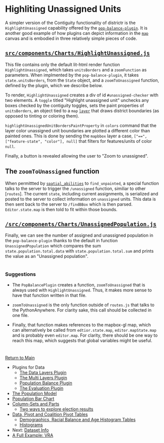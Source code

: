 # Highliting Unassigned Units

A simpler version of the Contiguity functionality of districtr is the
`HighlightUnassigned` capability offered by the [`pop-balance-plugin`].
It is another good example of how plugins can depict information in the
[`map`] canvas and is embodied in three relatively simple pieces of
code. 

## [`src/components/Charts/HighlightUnassigned.js`]

This file contains only the default lit-html render function
`HighlightUnassigned`, which takes `unitsBorders` and a `zoomFunction`
as parameters. When implmented  by the `pop-balance-plugin`, it takes
`state.unitsBorders`, from the `State` object, and a `zoomToUnassigned`
function, defined by the plugin, which we describe below.

To render, `HighlightUnassigned` creates a div of id
`#unassigned-checker` with two elements. A `toggle` titled "Highlight
unassigned unit" unchecks any boxes checked by the contiguity toggles,
sets the paint properties of `unitsBorders`, an object tied to a `map`
[`layer`] that draws district boundaries (as opposed to tinting or
coloring them).

`highlightUnassignedUnitBordersPaintProperty` in `colors` command that
the layer color unassigned unit boundaries are plotted a different color
than painted ones. This is done by sending the `mapbbox` layer a case,
`["==", ["feature-state", "color"], null]` that filters for
features/units of color `null`. 

Finally, a button is revealed allowing the user to "Zoom to unassigned".

## The `zoomToUnassigned` function

When permittted by [`spatial_abilities`] to `find_unpainted`, a special
function talks to the server to trigger the `/unassigned` function,
similiar to other [`routes`]. The current `state`, including current
assignments, is serialized and posted to the server to collect
information on `unassigned` units. This data is then sent back to the
server to `/findBBox` which is then parsed. `Editor.state.map` is then
told to fit within those bounds.

## [`/src/components/Charts/UnassignedPopulation.js`]

Finally, we can see the number of assigned and unassigned population in
the `pop-balance-plugin` thanks to the default in function
`UnassignedPopulation` which compares the sum
`state.population.total.data` with `state.population.total.sum` and
prints the value as an "Unassigned population".

# #

### Suggestions

- The `PopBalancePlugin` creates a function, `zoomToUnassigned` that is
always used with `HighlightUnassigned`. Thus, it makes more sense to
have that function written in that file. 

- `zoomToUnassigned` is the only function outside of `routes.js` that
talks to the PythonAnywhere. For clarity sake, this call should be
collected in one file. 

- Finally, that function makes references to the mapbox-gl map, which
can alternatively be called from `edtior.state.map`,
`editor.mapState.map` and is probably even `editor.map`. For clarity,
there should be one way to reach this map, which suggests that global
variables might be useful.

# # 

[Return to Main](../README.md)
- Plugins for Data
  - [The Data Layers Plugin](../06charts/datalayersplugin.md)
  - [The Multi Layers Plugin](../06charts/multilayersplugin.md)
  - [Population Balance Plugin](../06charts/popbalanceplugin.md)
  - [The Evaluation Plugin](../06charts/evaluationplugin.md)
- [The Population Model](../06charts/population.md)
- [Population Bar Chart](../06charts/populationbarchart.md)
- [Column-Sets and Parts](./06charts/columnsetsparts.md)
  - [Two ways to explore election results](../06charts/electionresults.md)
- [Data, Pivot and Coalition Pivot Tables](../06charts/datatable.md)
  - [Demographics, Racial Balance and Age Histogram Tables](../06charts/demographicstable.md)
  - [Histograms](../06charts/histogram.md)
- Next: [Dataset Info](../06charts/datasetinfo.md)
- [A Full Example: VRA](../06charts/vra.md)

[`map`]: ../02editormap/map.md
[`layer`]: ../02editormap/layer.md

[`pop-balance-plugin`]: ../06charts/popbalanceplugin.md

[`spatial_abilities`]: ../10spatialabilities/spatialabilities.md

[`/src/components/Charts/UnassignedPopulation.js`]: ../../src/components/Charts/UnassignedPopulation.js
[`src/components/Charts/HighlightUnassigned.js`]: ../../src/components/Charts/HighlightUnassigned.js